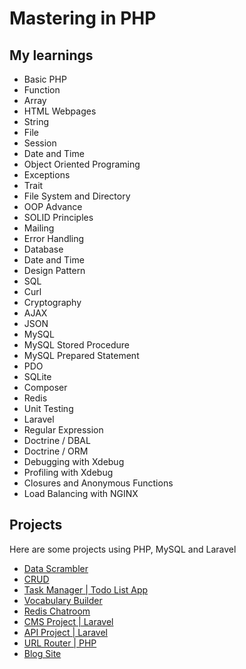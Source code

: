 
# Mastering in PHP 



## My learnings

- Basic PHP
- Function
- Array
- HTML Webpages
- String
- File
- Session
- Date and Time
- Object Oriented Programing
- Exceptions
- Trait
- File System and Directory
- OOP Advance
- SOLID Principles
- Mailing
- Error Handling
- Database
- Date and Time
- Design Pattern
- SQL
- Curl
- Cryptography
- AJAX
- JSON
- MySQL 
- MySQL Stored Procedure
- MySQL Prepared Statement
- PDO
- SQLite
- Composer
- Redis
- Unit Testing
- Laravel
- Regular Expression
- Doctrine / DBAL
- Doctrine / ORM
- Debugging with Xdebug
- Profiling with Xdebug
- Closures and Anonymous Functions
- Load Balancing with NGINX
## Projects
Here are some projects using PHP, MySQL and Laravel
- [Data Scrambler](https://github.com/rajesh-mondal/data-scrambler)
- [CRUD](https://github.com/rajesh-mondal/crud-php)
- [Task Manager | Todo List App](https://github.com/rajesh-mondal/task-manager)
- [Vocabulary Builder](https://github.com/rajesh-mondal/vocabulary-builder)
- [Redis Chatroom](https://github.com/rajesh-mondal/redis-chatroom)
- [CMS Project | Laravel](https://github.com/rajesh-mondal/laravel-cms-project)
- [API Project | Laravel](https://github.com/rajesh-mondal/laravel-api-project)
- [URL Router | PHP](https://github.com/rajesh-mondal/URL-Router)
- [Blog Site](https://github.com/rajesh-mondal/php-blog)


